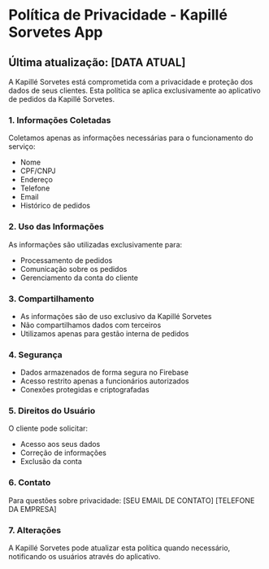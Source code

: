 # Política de Privacidade - Kapillé Sorvetes App

## Última atualização: [DATA ATUAL]

A Kapillé Sorvetes está comprometida com a privacidade e proteção dos dados de seus clientes. Esta política se aplica exclusivamente ao aplicativo de pedidos da Kapillé Sorvetes.

### 1. Informações Coletadas

Coletamos apenas as informações necessárias para o funcionamento do serviço:

- Nome
- CPF/CNPJ
- Endereço
- Telefone
- Email
- Histórico de pedidos

### 2. Uso das Informações

As informações são utilizadas exclusivamente para:

- Processamento de pedidos
- Comunicação sobre os pedidos
- Gerenciamento da conta do cliente

### 3. Compartilhamento

- As informações são de uso exclusivo da Kapillé Sorvetes
- Não compartilhamos dados com terceiros
- Utilizamos apenas para gestão interna de pedidos

### 4. Segurança

- Dados armazenados de forma segura no Firebase
- Acesso restrito apenas a funcionários autorizados
- Conexões protegidas e criptografadas

### 5. Direitos do Usuário

O cliente pode solicitar:

- Acesso aos seus dados
- Correção de informações
- Exclusão da conta

### 6. Contato

Para questões sobre privacidade:
[SEU EMAIL DE CONTATO]
[TELEFONE DA EMPRESA]

### 7. Alterações

A Kapillé Sorvetes pode atualizar esta política quando necessário, notificando os usuários através do aplicativo.
